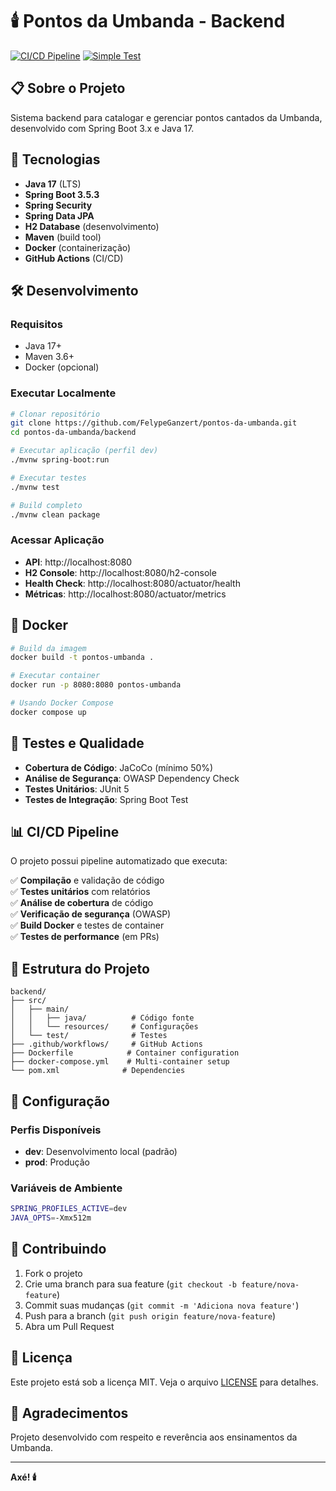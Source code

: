 # 🕯️ Pontos da Umbanda - Backend

[![CI/CD Pipeline](https://github.com/FelypeGanzert/pontos-da-umbanda/actions/workflows/ci-cd.yml/badge.svg)](https://github.com/FelypeGanzert/pontos-da-umbanda/actions/workflows/ci-cd.yml)
[![Simple Test](https://github.com/FelypeGanzert/pontos-da-umbanda/actions/workflows/simple-test.yml/badge.svg)](https://github.com/FelypeGanzert/pontos-da-umbanda/actions/workflows/simple-test.yml)

## 📋 **Sobre o Projeto**

Sistema backend para catalogar e gerenciar pontos cantados da Umbanda, desenvolvido com Spring Boot 3.x e Java 17.

## 🚀 **Tecnologias**

- **Java 17** (LTS)
- **Spring Boot 3.5.3**
- **Spring Security** 
- **Spring Data JPA**
- **H2 Database** (desenvolvimento)
- **Maven** (build tool)
- **Docker** (containerização)
- **GitHub Actions** (CI/CD)

## 🛠️ **Desenvolvimento**

### **Requisitos**
- Java 17+
- Maven 3.6+
- Docker (opcional)

### **Executar Localmente**
```bash
# Clonar repositório
git clone https://github.com/FelypeGanzert/pontos-da-umbanda.git
cd pontos-da-umbanda/backend

# Executar aplicação (perfil dev)
./mvnw spring-boot:run

# Executar testes
./mvnw test

# Build completo
./mvnw clean package
```

### **Acessar Aplicação**
- **API**: http://localhost:8080
- **H2 Console**: http://localhost:8080/h2-console
- **Health Check**: http://localhost:8080/actuator/health
- **Métricas**: http://localhost:8080/actuator/metrics

## 🐳 **Docker**

```bash
# Build da imagem
docker build -t pontos-umbanda .

# Executar container
docker run -p 8080:8080 pontos-umbanda

# Usando Docker Compose
docker compose up
```

## 🧪 **Testes e Qualidade**

- **Cobertura de Código**: JaCoCo (mínimo 50%)
- **Análise de Segurança**: OWASP Dependency Check
- **Testes Unitários**: JUnit 5
- **Testes de Integração**: Spring Boot Test

## 📊 **CI/CD Pipeline**

O projeto possui pipeline automatizado que executa:

✅ **Compilação** e validação de código  
✅ **Testes unitários** com relatórios  
✅ **Análise de cobertura** de código  
✅ **Verificação de segurança** (OWASP)  
✅ **Build Docker** e testes de container  
✅ **Testes de performance** (em PRs)  

## 📁 **Estrutura do Projeto**

```
backend/
├── src/
│   ├── main/
│   │   ├── java/          # Código fonte
│   │   └── resources/     # Configurações
│   └── test/              # Testes
├── .github/workflows/     # GitHub Actions
├── Dockerfile            # Container configuration
├── docker-compose.yml    # Multi-container setup
└── pom.xml              # Dependencies
```

## 🔧 **Configuração**

### **Perfis Disponíveis**
- **dev**: Desenvolvimento local (padrão)
- **prod**: Produção

### **Variáveis de Ambiente**
```bash
SPRING_PROFILES_ACTIVE=dev
JAVA_OPTS=-Xmx512m
```

## 🤝 **Contribuindo**

1. Fork o projeto
2. Crie uma branch para sua feature (`git checkout -b feature/nova-feature`)
3. Commit suas mudanças (`git commit -m 'Adiciona nova feature'`)
4. Push para a branch (`git push origin feature/nova-feature`)
5. Abra um Pull Request

## 📄 **Licença**

Este projeto está sob a licença MIT. Veja o arquivo [LICENSE](LICENSE) para detalhes.

## 🙏 **Agradecimentos**

Projeto desenvolvido com respeito e reverência aos ensinamentos da Umbanda.

---

**Axé! 🕯️**
